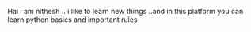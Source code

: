 Hai i am nithesh ..
i like to learn new things ..and 
in this platform you can learn python basics and important rules
